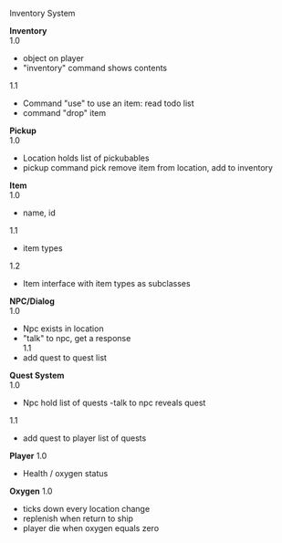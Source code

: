 Inventory System



**Inventory**    
1.0  
- object on player
- "inventory" command shows contents  

1.1  
- Command "use" to use an item: read todo list
- command "drop" item  

**Pickup**     
1.0  
- Location holds list of pickubables
- pickup command pick remove item from location, add to inventory

**Item**    
1.0    
- name, id  

1.1    
- item types  

1.2    
- Item interface with item types as subclasses

**NPC/Dialog**     
1.0  
- Npc exists in location
- "talk" to npc, get a response  
1.1  
- add quest to quest list

**Quest System**     
1.0  
- Npc hold list of quests
-talk to npc reveals quest  

1.1  
- add quest to player list of quests

**Player** 
1.0
- Health / oxygen status

**Oxygen** 
1.0
- ticks down every location change
- replenish when return to ship 
- player die when oxygen equals zero



